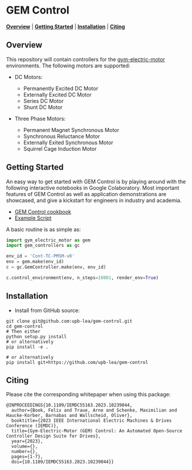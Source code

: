 # GEM Control

[**Overview**](#Overview)
| [**Getting Started**](#Getting-Started)
| [**Installation**](#Installation)
| [**Citing**](#Citing)

## Overview
This repository will contain controllers for the [gym-electric-motor](https://upb-lea.github.io/gym-electric-motor/) environments.
The following motors are supported:

- DC Motors:
    - Permanently Excited DC Motor
    - Externally Excited DC Motor
    - Series DC Motor
    - Shunt DC Motor
    
- Three Phase Motors:
    - Permanent Magnet Synchronous Motor
    - Synchronous Reluctance Motor
    - Externally Exited Synchronous Motor
    - Squirrel Cage Induction Motor

## Getting Started

An easy way to get started with GEM Control is by playing around with the following interactive notebooks in Google
Colaboratory. Most important features of GEM Control as well as application demonstrations are showcased, and give a kickstart
for engineers in industry and academia.

   - [GEM Control cookbook](https://colab.research.google.com/github/upb-lea/gem-control/blob/main/examples/GEM_Control_Cookbook.ipynb)
   - [Example Script](https://github.com/upb-lea/gem-control/blob/sphinx_doc/examples/example.py)

A basic routine is as simple as:
```py
import gym_electric_motor as gem
import gem_controllers as gc

env_id = 'Cont-TC-PMSM-v0'
env = gem.make(env_id)
c = gc.GemController.make(env, env_id)

c.control_environment(env, n_steps=10001, render_env=True)
```

## Installation

- Install from GitHub source:

```
git clone git@github.com:upb-lea/gem-control.git 
cd gem-control
# Then either
python setup.py install
# or alternatively
pip install -e .

# or alternatively
pip install git+https://github.com/upb-lea/gem-control
```

## Citing
Please cite the corresponding whitepaper when using this package:
```
@INPROCEEDINGS{10.1109/IEMDC55163.2023.10239044,
  author={Book, Felix and Traue, Arne and Schenke, Maximilian and Haucke-Korber, Barnabas and Wallscheid, Oliver},
  booktitle={2023 IEEE International Electric Machines & Drives Conference (IEMDC)}, 
  title={Gym-Electric-Motor (GEM) Control: An Automated Open-Source Controller Design Suite for Drives}, 
  year={2023},
  volume={},
  number={},
  pages={1-7},
  doi={10.1109/IEMDC55163.2023.10239044}}
```
